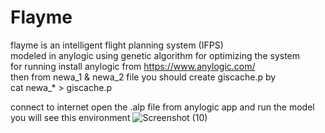 # Flayme
flayme is an intelligent flight planning system (IFPS) <br />
modeled in anylogic using genetic algorithm for optimizing the system <br />
for running install anylogic from https://www.anylogic.com/ <br />
then from newa_1 & newa_2 file you should create giscache.p by <br />
cat newa_* > giscache.p <br />

connect to internet open the .alp file from anylogic app and run the model <br />
you will see this environment
![Screenshot (10)](https://user-images.githubusercontent.com/53050138/143691670-e1511516-dc4f-4974-9b9a-7eab69522a29.png)
